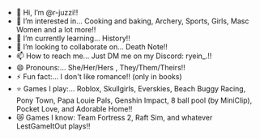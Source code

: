 - 👋 Hi, I’m @r-juzzi!!
- 👀 I’m interested in... Cooking and baking, Archery, Sports, Girls, Masc Women and a lot more!!
- 🌱 I’m currently learning... History!!
- 💞️ I’m looking to collaborate on... Death Note!!
- 📫 How to reach me... Just DM me on my Discord: ryein_.!!
- 😄 Pronouns:... She/Her/Hers , They/Them/Theirs!!
- ⚡ Fun fact:... I don't like romance!! (only in books)
- ⭐ Games I play:... Roblox, Skullgirls, Everskies, Beach Buggy Racing, Pony Town, Papa Louie Pals, Genshin Impact, 8 ball pool (by MiniClip), Pocket Love, and Adorable Home!!
- 😿 Games I know: Team Fortress 2, Raft Sim, and whatever LestGameItOut plays!!
